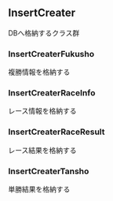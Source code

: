 ## InsertCreater

DBへ格納するクラス群

### InsertCreaterFukusho

複勝情報を格納する

### InsertCreaterRaceInfo

レース情報を格納する

### InsertCreaterRaceResult

レース結果を格納する

### InsertCreaterTansho

単勝結果を格納する
